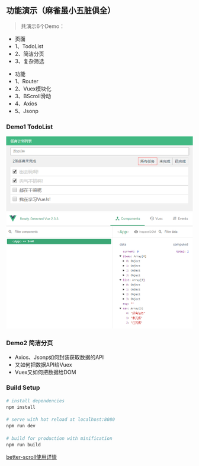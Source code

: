 ## 功能演示（麻雀虽小五脏俱全）
> 共演示6个Demo：
+ 页面
+ 1、TodoList
+ 2、简洁分页
+ 3、复杂筛选
- 功能
- 1、Router
- 2、Vuex模块化
- 3、BScroll滑动
- 4、Axios
- 5、Jsonp
### Demo1 TodoList
![示例图](static/01.png)
![示例图](static/02.png)

### Demo2 简洁分页
- Axios、Jsonp如何封装获取数据的API
- 又如何把数据API给Vuex
- Vuex又如何把数据给DOM

### Build Setup

``` bash
# install dependencies
npm install

# serve with hot reload at localhost:8080
npm run dev

# build for production with minification
npm run build
```

[better-scroll使用详情](https://zhuanlan.zhihu.com/p/27407024)
